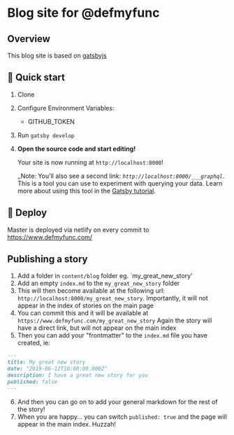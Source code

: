 # Blog site for @defmyfunc

## Overview
This blog site is based on [gatsbyjs](https://www.gatsbyjs.org)

## 🚀 Quick start

1. Clone
1. Configure Environment Variables:
    - GITHUB_TOKEN
1. Run `gatsby develop`
1.  **Open the source code and start editing!**

    Your site is now running at `http://localhost:8000`!

    _Note: You'll also see a second link: _`http://localhost:8000/___graphql`_. This is a tool you can use to experiment with querying your data. Learn more about using this tool in the [Gatsby tutorial](https://www.gatsbyjs.org/tutorial/part-five/#introducing-graphiql).

## 💫 Deploy

Master is deployed via netlify on every commit to https://www.defmyfunc.com/

## Publishing a story
1. Add a folder in `content/blog` folder eg. `my_great_new_story'
2. Add an empty `index.md` to the `my_great_new_story` folder
3. This will then become available at the following url: `http://localhost:8000/my_great_new_story`. Importantly, it will not appear in the index of stories on the main page
4. You can commit this and it will be available at `https://www.defmyfunc.com/my_great_new_story` Again the story will have a direct link, but will not appear on the main index
5. Then you can add your "frontmatter" to the `index.md` file you have created, ie:
```markdown
---
title: My great new story
date: "2019-06-12T10:00:00.000Z"
description: I have a great new story for you
published: false
---
```
6. And then you can go on to add your general markdown for the rest of the story!
7. When you are happy... you can switch `published: true` and the page will appear in the main index. Huzzah!